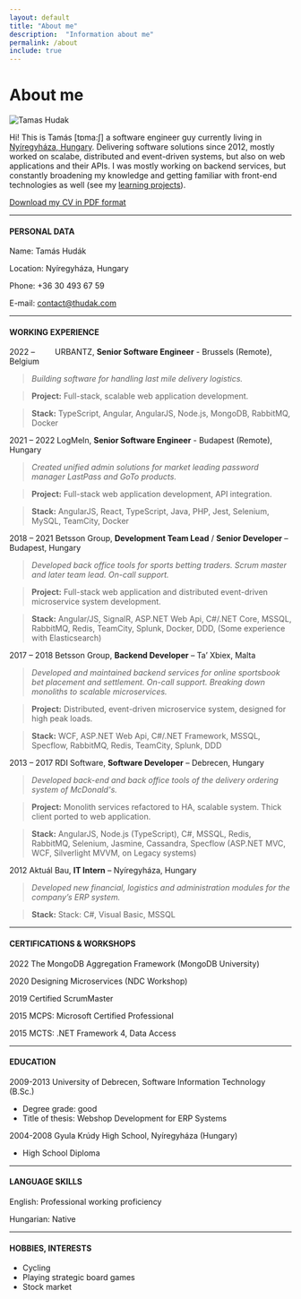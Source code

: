```yaml
---
layout: default
title: "About me"
description:  "Information about me"
permalink: /about
include: true
---
```


# About me

<p class="center">
    <img src="../assets/tamas.jpeg" alt="Tamas Hudak" />
</p>

Hi! This is Tamás [tɒma:ʃ] a software engineer guy currently living in [Nyíregyháza, Hungary](https://www.google.com/maps/place/Ny%C3%ADregyh%C3%A1za/@47.9423955,21.700909,11z/data=!3m1!4b1!4m5!3m4!1s0x47389fe7b75757df:0x400c4290c1e11a0!8m2!3d47.9495324!4d21.7244053?hl=en). Delivering software solutions since 2012, mostly worked on scalabe, distributed and event-driven systems, but also on web applications and their APIs. I was mostly working on backend services, but constantly broadening my knowledge and getting familiar with front-end technologies as well (see my [learning projects](/projects)).  

[Download my CV in PDF format](/assets/Tamas_Hudak_CV.pdf)

---
#### PERSONAL DATA
Name: Tamás Hudák

Location: Nyíregyháza, Hungary

Phone: +36 30 493 67 59

E-mail: contact@thudak.com

---
#### WORKING EXPERIENCE

2022 – <span>&emsp;&emsp;</span> URBANTZ, **Senior Software Engineer** - Brussels (Remote), Belgium
>*Building software for handling last mile delivery logistics.*

>**Project:** Full-stack, scalable web application development.

>**Stack:** TypeScript, Angular, AngularJS, Node.js, MongoDB, RabbitMQ,
Docker

2021 – 2022 LogMeIn, **Senior Software Engineer** - Budapest (Remote), Hungary
>*Created unified admin solutions for market leading password
manager LastPass and GoTo products.*

>**Project:** Full-stack web application development, API integration.

>**Stack:** AngularJS, React, TypeScript, Java, PHP, Jest, Selenium, MySQL, TeamCity,
Docker

2018 – 2021 Betsson Group, **Development Team Lead** / **Senior Developer** – Budapest, Hungary

>*Developed back office tools for sports betting traders. Scrum master and later team
lead. On-call support.*

>**Project:** Full-stack web application and distributed event-driven microservice system development.

>**Stack:** Angular/JS, SignalR, ASP.NET Web Api, C#/.NET Core, MSSQL, RabbitMQ, Redis,
TeamCity, Splunk, Docker, DDD, (Some experience with Elasticsearch)

2017 – 2018 Betsson Group, **Backend Developer** – Ta’ Xbiex, Malta

>*Developed and maintained backend services for online sportsbook bet placement and
settlement. On-call support. Breaking down monoliths to scalable microservices.*

>**Project:** Distributed, event-driven microservice system, designed for high peak loads.

>**Stack:** WCF, ASP.NET Web Api, C#/.NET Framework, MSSQL, Specflow, RabbitMQ,
Redis, TeamCity, Splunk, DDD

2013 – 2017 RDI Software, **Software Developer** – Debrecen, Hungary

>*Developed back-end and back office tools of the delivery ordering system of
McDonald's.*

>**Project:** Monolith services refactored to HA, scalable system. Thick client ported to
web application.

>**Stack:** AngularJS, Node.js (TypeScript), C#, MSSQL, Redis, RabbitMQ, Selenium,
Jasmine, Cassandra, Specflow (ASP.NET MVC, WCF, Silverlight MVVM, on Legacy
systems)

2012 Aktuál Bau, **IT Intern** – Nyíregyháza, Hungary

>*Developed new financial, logistics and administration modules for the company’s ERP system.*

>**Stack:** Stack: C#, Visual Basic, MSSQL

---
#### CERTIFICATIONS & WORKSHOPS

2022 The MongoDB Aggregation Framework (MongoDB University)

2020 Designing Microservices (NDC Workshop)

2019 Certified ScrumMaster

2015 MCPS: Microsoft Certified Professional

2015 MCTS: .NET Framework 4, Data Access

---

#### EDUCATION

2009-2013 University of Debrecen, Software Information Technology (B.Sc.)
- Degree grade: good
- Title of thesis: Webshop Development for ERP Systems

2004-2008 Gyula Krúdy High School, Nyíregyháza (Hungary)
- High School Diploma

---
#### LANGUAGE SKILLS
English: Professional working proficiency

Hungarian: Native

--- 
#### HOBBIES, INTERESTS
- Cycling
- Playing strategic board games
- Stock market